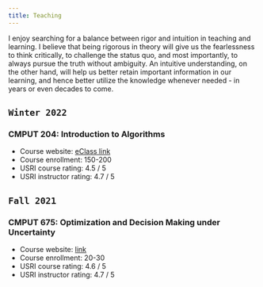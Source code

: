 ```yaml
---
title: Teaching
---
```


I enjoy searching for a balance between rigor and intuition in teaching and learning. I believe that being rigorous in theory will give us the fearlessness to think critically, to challenge the status quo, and most importantly, to always pursue the truth without ambiguity. An intuitive understanding, on the other hand, will help us better retain important information in our learning, and hence better utilize the knowledge whenever needed - in years or even decades to come.

## `Winter 2022`
>
### CMPUT 204: Introduction to Algorithms 
- Course website: [eClass link](https://eclass.srv.ualberta.ca/course/view.php?id=74981)
- Course enrollment: 150-200
- USRI course rating: 4.5 / 5
- USRI instructor rating: 4.7 / 5


## `Fall 2021`

>
### CMPUT 675: Optimization and Decision Making under Uncertainty
- Course website: [link](/teaching/optimization)
- Course enrollment: 20-30
- USRI course rating: 4.6 / 5
- USRI instructor rating: 4.7 / 5